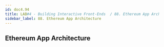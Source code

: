 ```yaml
---
id: doc4.94
title: LAB#4 - Building Interactive Front-Ends  / 88. Ethereum App Architecture
sidebar_label: 88. Ethereum App Architecture
---
```


## Ethereum App Architecture
